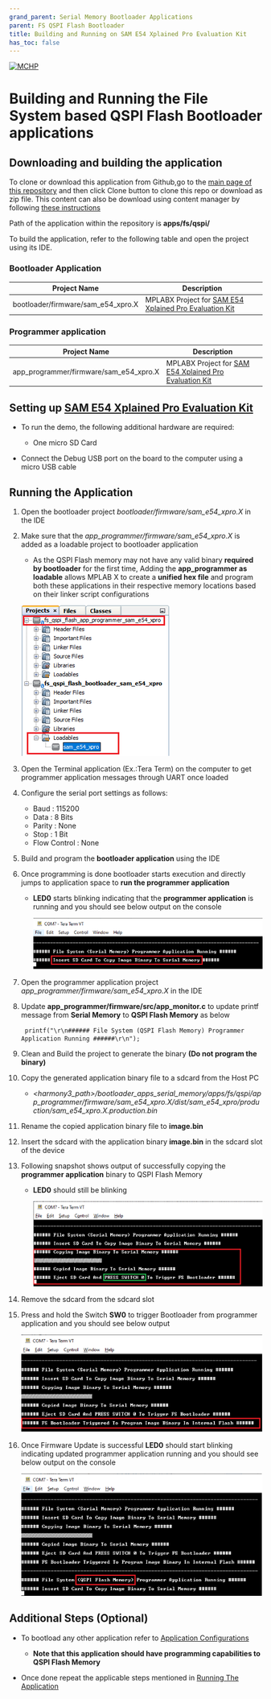 ```yaml
---
grand_parent: Serial Memory Bootloader Applications
parent: FS QSPI Flash Bootloader
title: Building and Running on SAM E54 Xplained Pro Evaluation Kit
has_toc: false
---
```


[![MCHP](https://www.microchip.com/ResourcePackages/Microchip/assets/dist/images/logo.png)](https://www.microchip.com)

# Building and Running the File System based QSPI Flash Bootloader applications

## Downloading and building the application

To clone or download this application from Github,go to the [main page of this repository](https://github.com/Microchip-MPLAB-Harmony/bootloader_apps_serial_memory) and then click Clone button to clone this repo or download as zip file. This content can also be download using content manager by following [these instructions](https://github.com/Microchip-MPLAB-Harmony/contentmanager/wiki)

Path of the application within the repository is **apps/fs/qspi/**

To build the application, refer to the following table and open the project using its IDE.

### Bootloader Application

| Project Name      | Description                                    |
| ----------------- | ---------------------------------------------- |
| bootloader/firmware/sam_e54_xpro.X    | MPLABX Project for [SAM E54 Xplained Pro Evaluation Kit](https://www.microchip.com/developmenttools/ProductDetails/atsame54-xpro)|


### Programmer application

| Project Name      | Description                                    |
| ----------------- | ---------------------------------------------- |
| app_programmer/firmware/sam_e54_xpro.X    | MPLABX Project for [SAM E54 Xplained Pro Evaluation Kit](https://www.microchip.com/developmenttools/ProductDetails/atsame54-xpro)|

## Setting up [SAM E54 Xplained Pro Evaluation Kit](https://www.microchip.com/developmenttools/ProductDetails/atsame54-xpro)

- To run the demo, the following additional hardware are required:
    - One micro SD Card

- Connect the Debug USB port on the board to the computer using a micro USB cable

## Running the Application

1. Open the bootloader project *bootloader/firmware/sam_e54_xpro.X* in the IDE

2. Make sure that the *app_programmer/firmware/sam_e54_xpro.X* is added as a loadable project to bootloader application
    - As the QSPI Flash memory may not have any valid binary **required by bootloader** for the first time, Adding the **app_programmer as loadable** allows MPLAB X to create a **unified hex file** and program both these applications in their respective memory locations based on their linker script configurations

    ![mplab_loadable_sam_e54_xpro](./images/mplab_loadable_sam_e54_xpro.png)

3. Open the Terminal application (Ex.:Tera Term) on the computer to get programmer application messages through UART once loaded
4. Configure the serial port settings as follows:
    - Baud : 115200
    - Data : 8 Bits
    - Parity : None
    - Stop : 1 Bit
    - Flow Control : None

5. Build and program the **bootloader application** using the IDE

6. Once programming is done bootloader starts execution and directly jumps to application space to **run the programmer application**
    - **LED0** starts blinking indicating that the **programmer application** is running and you should see below output on the console

        ![fs_serial_mem_console_bootup](./images/fs_serial_mem_console_bootup.png)

7. Open the programmer application project *app_programmer/firmware/sam_e54_xpro.X* in the IDE

8. Update **app_programmer/firmware/src/app_monitor.c** to update printf message from **Serial Memory** to **QSPI Flash Memory** as below

        printf("\r\n###### File System (QSPI Flash Memory) Programmer Application Running ######\r\n");

9. Clean and Build the project to generate the binary **(Do not program the binary)**

10. Copy the generated application binary file to a sdcard from the Host PC
    - *\<harmony3_path\>/bootloader_apps_serial_memory/apps/fs/qspi/app_programmer/firmware/sam_e54_xpro.X/dist/sam_e54_xpro/production/sam_e54_xpro.X.production.bin*

11. Rename the copied application binary file to **image.bin**

12. Insert the sdcard with the application binary **image.bin** in the sdcard slot of the device
13. Following snapshot shows output of successfully copying the **programmer application** binary to QSPI Flash Memory
    - **LED0** should still be blinking

        ![fs_serial_mem_console_copying_sam_e54](./images/fs_serial_mem_console_copying_sam_e54.png)

14. Remove the sdcard from the sdcard slot

15. Press and hold the Switch **SW0** to trigger Bootloader from programmer application and you should see below output

    ![fs_serial_mem_console_trigger_sam_e54](./images/fs_serial_mem_console_trigger_sam_e54.png)

11. Once Firmware Update is successful **LED0** should start blinking indicating updated programmer application running and you should see below output on the console

    ![fs_serial_mem_console_updated_sam_e54](./images/fs_serial_mem_console_updated_sam_e54.png)

## Additional Steps (Optional)
- To bootload any other application refer to [Application Configurations](../../../docs/readme_configure_application_sam.md)
    - **Note that this application should have programming capabilities to QSPI Flash Memory**

- Once done repeat the applicable steps mentioned in [Running The Application](#running-the-application)
